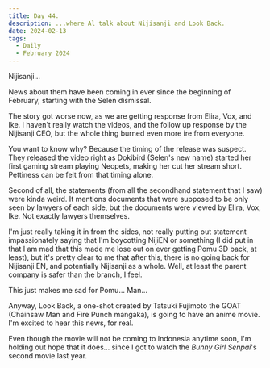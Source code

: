 ```yaml
---
title: Day 44.
description: ...where Al talk about Nijisanji and Look Back.
date: 2024-02-13
tags: 
  - Daily
  - February 2024
---
```


Nijisanji...

News about them have been coming in ever since the beginning of February, starting with the Selen dismissal.

The story got worse now, as we are getting response from Elira, Vox, and Ike. I haven't really watch the videos, and the follow up response by the Nijisanji CEO, but the whole thing burned even more ire from everyone.

You want to know why? Because the timing of the release was suspect. They released the video right as Dokibird (Selen's new name) started her first gaming stream playing Neopets, making her cut her stream short. Pettiness can be felt from that timing alone.

Second of all, the statements (from all the secondhand statement that I saw) were kinda weird. It mentions documents that were supposed to be only seen by lawyers of each side, but the documents were viewed by Elira, Vox, Ike. Not exactly lawyers themselves.

I'm just really taking it in from the sides, not really putting out statement impassionately saying that I'm boycotting NijiEN or something (I did put in that I am mad that this made me lose out on ever getting Pomu 3D back, at least), but it's pretty clear to me that after this, there is no going back for Nijisanji EN, and potentially Nijisanji as a whole. Well, at least the parent company is safer than the branch, I feel.

This just makes me sad for Pomu... Man...

Anyway, Look Back, a one-shot created by Tatsuki Fujimoto the GOAT (Chainsaw Man and Fire Punch mangaka), is going to have an anime movie. I'm excited to hear this news, for real.

Even though the movie will not be coming to Indonesia anytime soon, I'm holding out hope that it does... since I got to watch the *Bunny Girl Senpai*'s second movie last year.